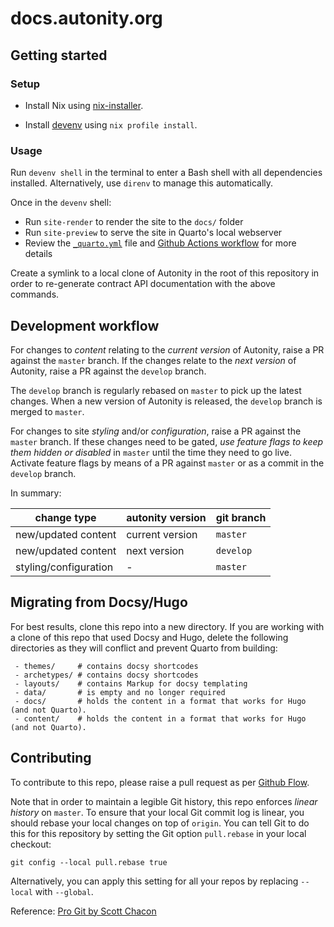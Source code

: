 # docs.autonity.org

## Getting started

### Setup

- Install Nix using [nix-installer](https://zero-to-nix.com/start/install).

- Install [devenv](https://devenv.sh/getting-started/#__tabbed_2_2) using
  `nix profile install`.

### Usage

Run `devenv shell` in the terminal to enter a Bash shell with all dependencies
installed. Alternatively, use `direnv` to manage this automatically.

Once in the `devenv` shell:

- Run `site-render` to render the site to the `docs/` folder
- Run `site-preview` to serve the site in Quarto's local webserver
- Review the [`_quarto.yml`](_quarto.yml) file and [Github Actions workflow](.github/workflows/gh-pages.yml) for more details

Create a symlink to a local clone of Autonity in the root of this repository in
order to re-generate contract API documentation with the above commands.

## Development workflow

For changes to *content* relating to the *current version* of Autonity, raise a PR against the `master` branch. If the changes relate to the *next version* of Autonity, raise a PR against the `develop` branch.

The `develop` branch is regularly rebased on `master` to pick up the latest changes. When a new version of Autonity is released, the `develop` branch is merged to `master`.

For changes to site *styling* and/or *configuration*, raise a PR against the `master` branch. If these changes need to be gated, _use feature flags to keep them hidden or disabled_ in `master` until the time they need to go live. Activate feature flags by means of a PR against `master` or as a commit in the `develop` branch.

In summary:

| change type | autonity version | git branch |
|-|-|-|
| new/updated content | current version | `master` |
| new/updated content | next version | `develop` |
| styling/configuration | - | `master` |

## Migrating from Docsy/Hugo

For best results, clone this repo into a new directory. If you are working with a clone of this repo that used Docsy and Hugo, delete the following directories as they will conflict and prevent Quarto from building:

``` env
 - themes/     # contains docsy shortcodes
 - archetypes/ # contains docsy shortcodes
 - layouts/    # contains Markup for docsy templating
 - data/       # is empty and no longer required
 - docs/       # holds the content in a format that works for Hugo (and not Quarto).
 - content/    # holds the content in a format that works for Hugo (and not Quarto). 
```

## Contributing

To contribute to this repo, please raise a pull request as per [Github Flow](https://docs.github.com/en/get-started/quickstart/github-flow).

Note that in order to maintain a legible Git history, this repo enforces _linear history_ on `master`. To ensure that your local Git commit log is linear, you should rebase your local changes on top of `origin`. You can tell Git to do this for this repository by setting the Git option `pull.rebase` in your local checkout:

```
git config --local pull.rebase true
```

Alternatively, you can apply this setting for all your repos by replacing `--local` with `--global`.

Reference: [Pro Git by Scott Chacon](https://git-scm.com/book/en/v2)
